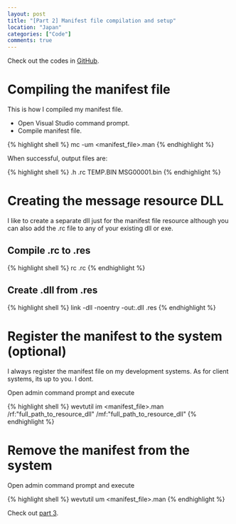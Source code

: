 ```yaml
---
layout: post
title: "[Part 2] Manifest file compilation and setup"
location: "Japan"
categories: ["Code"]
comments: true
---
```


Check out the codes in [GitHub](https://github.com/idrilsilverfoot/win32-etw-manifest).

# Compiling the manifest file

This is how I compiled my manifest file.

* Open Visual Studio command prompt.
* Compile manifest file.

{% highlight shell %}
mc -um <manifest_file>.man
{% endhighlight %}

When successful, output files are:

{% highlight shell %}
<filename>.h
<filename>.rc
<filename>TEMP.BIN
MSG00001.bin
{% endhighlight %}

# Creating the message resource DLL

I like to create a separate dll just for the manifest file resource although you can also add the .rc file to any of your existing dll or exe.

## Compile .rc to .res

{% highlight shell %}
rc <filename>.rc
{% endhighlight %}

## Create .dll from .res

{% highlight shell %}
link -dll -noentry -out:<out>.dll <filename>.res
{% endhighlight %}

# Register the manifest to the system (optional)

I always register the manifest file on my development systems. As for client systems, its up to you. I dont.

Open admin command prompt and execute

{% highlight shell %}
wevtutil im <manifest_file>.man /rf:"full_path_to_resource_dll" /mf:"full_path_to_resource_dll"
{% endhighlight %}

# Remove the manifest from the system

Open admin command prompt and execute

{% highlight shell %}
wevtutil um <manifest_file>.man
{% endhighlight %}

Check out [part 3](http://blog.hawkhai.com/blog/2016/03/03/etw-part3).
